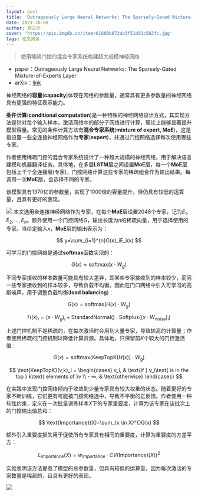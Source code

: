 ```yaml
---
layout: post
title: 'Outrageously Large Neural Networks: The Sparsely-Gated Mixture-of-Experts Layer'
date: 2021-10-08
author: 郑之杰
cover: 'https://pic.imgdb.cn/item/61600b872ab3f51d91c582fc.jpg'
tags: 论文阅读
---
```


> 使用稀疏门控的混合专家系统构建超大规模神经网络.

- paper：Outrageously Large Neural Networks: The Sparsely-Gated Mixture-of-Experts Layer
- arXiv：[link](https://arxiv.org/abs/1701.06538)

神经网络的**容量**(**capacity**)体现在网络的参数量，通常具有更多参数量的神经网络具有更强的特征表示能力。

**条件计算**(**conditional computation**)是一种特殊的神经网络设计方式，其实现方法是针对每个输入样本，激活网络中的部分子网络进行计算，理论上能够显著提升模型容量。常见的条件计算方法有**混合专家系统**(**mixture of expert, MoE**)，这是指设置一些全连接神经网络作为**专家**(**expert**)，并通过门控网络选择每次使用哪些专家。

作者使用稀疏门控的混合专家系统设计了一种超大规模的神经网络，用于解决语言建模和机器翻译任务。具体地，在多层**LSTM**层之间设置**MoE**层，每一个**MoE**层包括上千个全连接层(专家)，门控网络计算这些专家的稀疏组合作为输出结果。每调用一次**MoE**层，会选择不同的专家。

该模型具有$1370$亿的参数量，实现了$1000$倍的容量提升，但仍具有较低的运算量，且具有更好的表现。

![](https://pic.imgdb.cn/item/61600c1b2ab3f51d91c62d3d.jpg)
本文选用全连接神经网络作为专家，在每个**MoE**层设置$2048$个专家，记为$E_1,E_2,...,E_n$。额外使用一个门控网络$G$，输出长度为$n$的稀疏向量，用于选择使用的专家。当给定输入$x$，**MoE**层的输出表示为：

$$ y=\sum_{i=1}^{n}G(x)_iE_i(x) $$

可学习的门控网络是通过**softmax**函数实现的：

$$ G(x) = \text{softmax}(x \cdot W_g) $$

不同专家接收的样本数量可能具有较大差异，即某些专家接收到的样本较少，而另一些专家接收到的样本较多，导致负载不均衡。因此在门口网络中引入可学习的高斯噪声，用于调整负载均衡(**load balancing**)：

$$ G(x) = \text{softmax}(H(x) \cdot W_g) $$

$$ H(x)_i = (x \cdot W_g)_i+\text{StandardNormal}()\cdot \text{Softplus}((x \cdot W_{\text{noise}})_i) $$

上述门控机制不是稀疏的，在每次激活时会用到大量专家，导致较高的计算量；作者使用稀疏的门控机制以降低计算资源。具体地，只保留前$K$个较大的门控激活值：

$$ G(x) = \text{softmax}(\text{KeepTopK}(H(x)) \cdot W_g) $$

$$ \text{KeepTopK}(v,k)_i = \begin{cases} v_i, & \text{if } v_i\text{ is in the top } k\text{ elements of }v \\ - ∞, & \text{otherwise} \end{cases} $$

在实践中发现门控网络倾向于收敛到少量专家具有较大权重的状态。随着更好的专家不断训练，它们更有可能被门控网络选中，导致不平衡的正反馈。作者使用一种软性约束，定义在一次批量训练样本$X$下的专家重要度，计算为该专家在该批次上的门控输出值总和：

$$ \text{Importance}(X)=\sum_{x \in X}^{}G(x) $$

额外引入重要度损失用于促使所有专家具有相同的重要度，计算为重要度的方差平方：

$$ L_{\text{importance}}(X)= w_{\text{importance}} \cdot CV(\text{Importance})(X))^2 $$

实验表明该方法提高了模型的总参数量，但具有较低的运算量，因为每次激活的专家数量是稀疏的，且具有更好的表现。

![](https://pic.imgdb.cn/item/616016e02ab3f51d91d2dc1c.jpg)